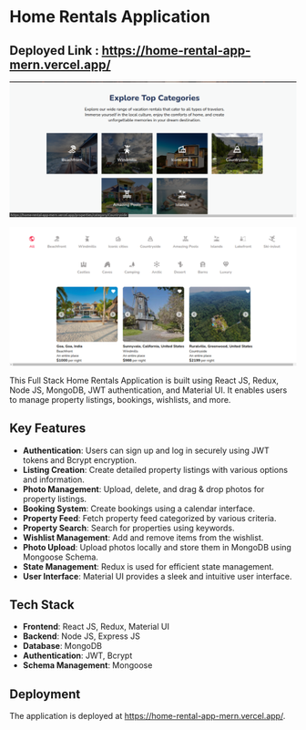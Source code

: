 # Home Rentals Application

## Deployed Link  :  https://home-rental-app-mern.vercel.app/

![alt text](image.png)

![alt text](image-1.png)

This Full Stack Home Rentals Application is built using React JS, Redux, Node JS, MongoDB, JWT authentication, and Material UI. It enables users to manage property listings, bookings, wishlists, and more.


## Key Features

- **Authentication**: Users can sign up and log in securely using JWT tokens and Bcrypt encryption.
- **Listing Creation**: Create detailed property listings with various options and information.
- **Photo Management**: Upload, delete, and drag & drop photos for property listings.
- **Booking System**: Create bookings using a calendar interface.
- **Property Feed**: Fetch property feed categorized by various criteria.
- **Property Search**: Search for properties using keywords.
- **Wishlist Management**: Add and remove items from the wishlist.
- **Photo Upload**: Upload photos locally and store them in MongoDB using Mongoose Schema.
- **State Management**: Redux is used for efficient state management.
- **User Interface**: Material UI provides a sleek and intuitive user interface.

## Tech Stack

- **Frontend**: React JS, Redux, Material UI
- **Backend**: Node JS, Express JS
- **Database**: MongoDB
- **Authentication**: JWT, Bcrypt
- **Schema Management**: Mongoose

## Deployment

The application is deployed at https://home-rental-app-mern.vercel.app/.
